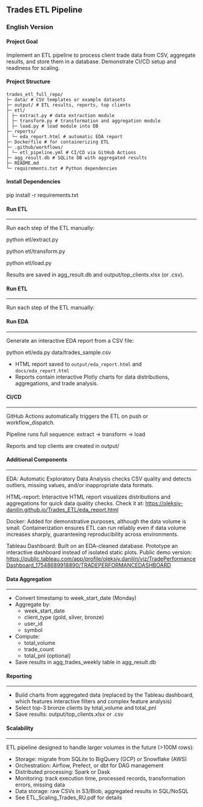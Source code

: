 ## Trades ETL Pipeline

### English Version

#### Project Goal
Implement an ETL pipeline to process client trade data from CSV, aggregate results, and store them in a database. Demonstrate CI/CD setup and readiness for scaling.

#### Project Structure
```
trades_etl_full_repo/
├─ data/ # CSV templates or example datasets
├─ output/ # ETL results, reports, top clients
├─ etl/
│ ├─ extract.py # data extraction module
│ ├─ transform.py # transformation and aggregation module
│ ├─ load.py # load module into DB
├─ reports/
│ └─ eda_report.html # automatic EDA report
├─ Dockerfile # for containerizing ETL
├─ .github/workflows/
│ └─ etl_pipeline.yml # CI/CD via GitHub Actions
├─ agg_result.db # SQLite DB with aggregated results
├─ README.md
└─ requirements.txt # Python dependencies
```

#### Install Dependencies

pip install -r requirements.txt


#### Run ETL
-------
Run each step of the ETL manually:

python etl/extract.py

python etl/transform.py

python etl/load.py

Results are saved in agg_result.db and output/top_clients.xlsx (or .csv).


#### Run ETL
-------
Run each step of the ETL manually:

#### Run EDA
-------
Generate an interactive EDA report from a CSV file:

python etl/eda.py data/trades_sample.csv

- HTML report saved to `output/eda_report.html` and `docs/eda_report.html`
- Reports contain interactive Plotly charts for data distributions, aggregations, and trade analysis.

#### CI/CD
-----
GitHub Actions automatically triggers the ETL on push or workflow_dispatch.

Pipeline runs full sequence: extract -> transform -> load

Reports and top clients are created in output/


#### Additional Components
---------------------
EDA: Automatic Exploratory Data Analysis checks CSV quality and detects outliers, missing values, and/or inappropriate data formats.

HTML-report: Interactive HTML report visualizes distributions and aggregations for quick data quality checks. Check it at: https://oleksiy-danilin.github.io/Trades_ETL/eda_report.html

Docker: Added for demonstrative purposes, although the data volume is small. Containerization ensures ETL can run reliably even if data volume increases sharply, guaranteeing reproducibility across environments.

Tableau Dashboard: Built on an EDA-cleaned database. Prototype an interactive dashboard instead of isolated static plots. Public demo version: https://public.tableau.com/app/profile/oleksiy.danilin/viz/TradePerformanceDashboard_17548689918890/TRADEPERFORMANCEDASHBOARD 

#### Data Aggregation
----------------
- Convert timestamp to week_start_date (Monday)
- Aggregate by:
  * week_start_date
  * client_type (gold, silver, bronze)
  * user_id
  * symbol
- Compute:
  * total_volume
  * trade_count
  * total_pnl (optional)
- Save results in agg_trades_weekly table in agg_result.db

#### Reporting
---------
- Build charts from aggregated data (replaced by the Tableau dashboard, which features interactive filters and complex feature analysis)
- Select top-3 bronze clients by total_volume and total_pnl
- Save results: output/top_clients.xlsx or .csv

#### Scalability
-----------
ETL pipeline designed to handle larger volumes in the future (>100M rows):
- Storage: migrate from SQLite to BigQuery (GCP) or Snowflake (AWS)
- Orchestration: Airflow, Prefect, or dbt for DAG management
- Distributed processing: Spark or Dask
- Monitoring: track execution time, processed records, transformation errors, missing data
- Data storage: raw CSVs in S3/Blob, aggregated results in SQL/NoSQL
- See ETL_Scaling_Trades_RU.pdf for details
